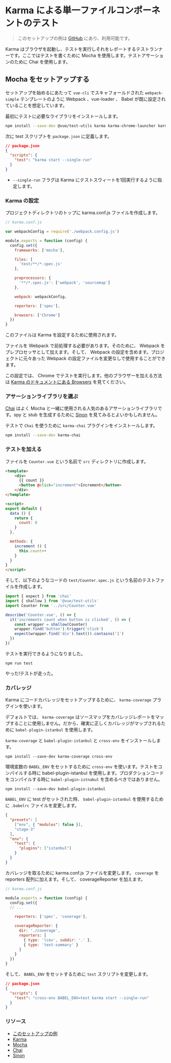 # Karma による単一ファイルコンポーネントのテスト

> このセットアップの例は [GitHub](https://github.com/eddyerburgh/vue-test-utils-karma-example) にあり、利用可能です。

Karma はブラウザを起動し、テストを実行しそれをレポートするテストランナーです。ここではテストを書くために Mocha を使用します。テストアサーションのために Chai を使用します。

## Mocha をセットアップする

セットアップを始めるにあたって `vue-cli` でスキャフォールドされた `webpack-simple` テンプレートのように Webpack 、vue-loader 、 Babel が既に設定されていることを想定しています。

最初にテストに必要なライブラリをインストールします。

``` bash
npm install --save-dev @vue/test-utils karma karma-chrome-launcher karma-mocha karma-sourcemap-loader karma-spec-reporter karma-webpack mocha
```

次に test スクリプトを `package.json` に定義します。

```json
// package.json
{
  "scripts": {
    "test": "karma start --single-run"
  }
}
```

- `--single-run` フラグは Karma にテストスウィートを1回実行するように指定します。

### Karma の設定

プロジェクトディレクトリのトップに karma.conf.js ファイルを作成します。

```js
// karma.conf.js

var webpackConfig = require('./webpack.config.js')

module.exports = function (config) {
  config.set({
    frameworks: ['mocha'],

    files: [
      'test/**/*.spec.js'
    ],

    preprocessors: {
      '**/*.spec.js': ['webpack', 'sourcemap']
    },

    webpack: webpackConfig,

    reporters: ['spec'],

    browsers: ['Chrome']
  })
}
```

このファイルは Karma を設定するために使用されます。

ファイルを Webpack で前処理する必要があります。そのために、 Webpack をプレプロセッサとして加えます。そして、 Webpack の設定を含めます。プロジェクトに元々あった Webpack の設定ファイルを変更なしで使用することができます。

この設定では、 Chrome でテストを実行します。他のブラウザーを加える方法は [Karma のドキュメントにある Browsers](http://karma-runner.github.io/2.0/config/browsers.html) を見てください。

### アサーションライブラリを選ぶ

[Chai](http://chaijs.com/) はよく Mocha と一緒に使用される人気のあるアサーションライブラリです。spy と stub を生成するために [Sinon](http://sinonjs.org/) を見てみるとよいかもしれません。

テストで `Chai` を使うために `karma-chai` プラグインをインストールします。

``` bash
npm install --save-dev karma-chai
```

### テストを加える

ファイルを `Counter.vue` という名前で `src` ディレクトリに作成します。

``` html
<template>
	<div>
	  {{ count }}
	  <button @click="increment">Increment</button>
	</div>
</template>

<script>
export default {
  data () {
    return {
      count: 0
    }
  },

  methods: {
    increment () {
      this.count++
    }
  }
}
</script>
```

そして、以下のようなコードの `test/Counter.spec.js` という名前のテストファイルを作成します。

```js
import { expect } from 'chai'
import { shallow } from '@vue/test-utils'
import Counter from '../src/Counter.vue'

describe('Counter.vue', () => {
  it('increments count when button is clicked', () => {
    const wrapper = shallow(Counter)
    wrapper.find('button').trigger('click')
    expect(wrapper.find('div').text()).contains('1')
  })
})
```

テストを実行できるようになりました。

```
npm run test
```

やった!テストが走った。

### カバレッジ

Karma にコードカバレッジをセットアップするために、 `karma-coverage` プラグインを使います。

デフォルトでは、 `karma-coverage` はソースマップをカバレッジレポートをマップすることに使用しません。だから、確実に正しくカバレッジがマップされるために `babel-plugin-istanbul` を使用します。

`karma-coverage` と `babel-plugin-istanbul` と `cross-env` をインストールします。

```
npm install --save-dev karma-coverage cross-env
```

環境変数の `BABEL_ENV` をセットするために `cross-env` を使います。テストをコンパイルする時に babel-plugin-istanbul を使用します。プロダクションコードをコンパイルする時に `babel-plugin-istnabul` を含めるべきではありません。

```
npm install --save-dev babel-plugin-istanbul
```

`BABEL_ENV` に test がセットされた時、 `babel-plugin-istanbul` を使用するために `.babelrc` ファイルを変更します。

```json
{
  "presets": [
    ["env", { "modules": false }],
    "stage-3"
  ],
  "env": {
    "test": {
      "plugins": ["istanbul"]
    }
  }
}
```

カバレッジを取るために karma.conf.js ファイルを変更します。 `coverage` を reporters 配列に加えます。そして、 coverageReporter を加えます。

```js
// karma.conf.js

module.exports = function (config) {
  config.set({
  // ...

    reporters: ['spec', 'coverage'],

    coverageReporter: {
      dir: './coverage',
      reporters: [
        { type: 'lcov', subdir: '.' },
        { type: 'text-summary' }
      ]
    }
  })
}
```

そして、 `BABEL_ENV` をセットするために `test` スクリプトを変更します。

```json
// package.json
{
  "scripts": {
    "test": "cross-env BABEL_ENV=test karma start --single-run"
  }
}
```

### リソース

- [このセットアップの例](https://github.com/eddyerburgh/vue-test-utils-karma-example)
- [Karma](http://karma-runner.github.io/)
- [Mocha](https://mochajs.org/)
- [Chai](http://chaijs.com/)
- [Sinon](http://sinonjs.org/)
